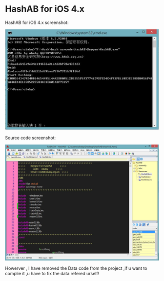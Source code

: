 HashAB for iOS 4.x
======

HashAB for iOS 4.x screenshot:

![image](hash.jpg)

Source code screenshot:

![image](ASM.jpg)

Howerver , I have removed the Data code from the project ,if u want to complie it ,u have to fix 
the data refered urself!
